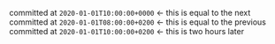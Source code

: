 committed at `2020-01-01T10:00:00+0000` <- this is equal to the next
committed at `2020-01-01T08:00:00+0200` <- this is equal to the previous
committed at `2020-01-01T10:00:00+0200` <- this is two hours later
